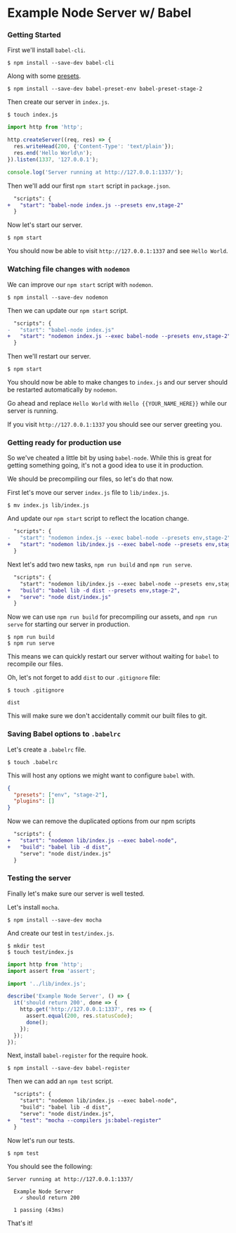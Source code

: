 # Example Node Server w/ Babel

### Getting Started

First we'll install `babel-cli`.

```shell
$ npm install --save-dev babel-cli
```

Along with some [presets](http://babeljs.io/docs/plugins/#presets).

```shell
$ npm install --save-dev babel-preset-env babel-preset-stage-2
```

Then create our server in `index.js`.

```shell
$ touch index.js
```
```js
import http from 'http';

http.createServer((req, res) => {
  res.writeHead(200, {'Content-Type': 'text/plain'});
  res.end('Hello World\n');
}).listen(1337, '127.0.0.1');

console.log('Server running at http://127.0.0.1:1337/');
```

Then we'll add our first `npm start` script in `package.json`.

```diff
  "scripts": {
+   "start": "babel-node index.js --presets env,stage-2"
  }
```

Now let's start our server.

```shell
$ npm start
```

You should now be able to visit `http://127.0.0.1:1337` and see `Hello World`.

### Watching file changes with `nodemon`

We can improve our `npm start` script with `nodemon`.

```shell
$ npm install --save-dev nodemon
```

Then we can update our `npm start` script.

```diff
  "scripts": {
-   "start": "babel-node index.js"
+   "start": "nodemon index.js --exec babel-node --presets env,stage-2"
  }
```

Then we'll restart our server.

```shell
$ npm start
```

You should now be able to make changes to `index.js` and our server should be
restarted automatically by `nodemon`.

Go ahead and replace `Hello World` with `Hello {{YOUR_NAME_HERE}}` while our
server is running.

If you visit `http://127.0.0.1:1337` you should see our server greeting you.

### Getting ready for production use

So we've cheated a little bit by using `babel-node`. While this is great for
getting something going, it's not a good idea to use it in production.

We should be precompiling our files, so let's do that now.

First let's move our server `index.js` file to `lib/index.js`.

```shell
$ mv index.js lib/index.js
```

And update our `npm start` script to reflect the location change.

```diff
  "scripts": {
-   "start": "nodemon index.js --exec babel-node --presets env,stage-2"
+   "start": "nodemon lib/index.js --exec babel-node --presets env,stage-2"
  }
```

Next let's add two new tasks, `npm run build` and `npm run serve`.

```diff
  "scripts": {
    "start": "nodemon lib/index.js --exec babel-node --presets env,stage-2",
+   "build": "babel lib -d dist --presets env,stage-2",
+   "serve": "node dist/index.js"
  }
```

Now we can use `npm run build` for precompiling our assets, and `npm run serve`
for starting our server in production.

```shell
$ npm run build
$ npm run serve
```

This means we can quickly restart our server without waiting for `babel` to
recompile our files.

Oh, let's not forget to add `dist` to our `.gitignore` file:

```shell
$ touch .gitignore
```

```
dist
```

This will make sure we don't accidentally commit our built files to git.

### Saving Babel options to `.babelrc`

Let's create a `.babelrc` file.

```shell
$ touch .babelrc
```

This will host any options we might want to configure `babel` with.

```json
{
  "presets": ["env", "stage-2"],
  "plugins": []
}
```

Now we can remove the duplicated options from our npm scripts

```diff
  "scripts": {
+   "start": "nodemon lib/index.js --exec babel-node",
+   "build": "babel lib -d dist",
    "serve": "node dist/index.js"
  }
```

### Testing the server

Finally let's make sure our server is well tested.

Let's install `mocha`.

```shell
$ npm install --save-dev mocha
```

And create our test in `test/index.js`.

```shell
$ mkdir test
$ touch test/index.js
```

```js
import http from 'http';
import assert from 'assert';

import '../lib/index.js';

describe('Example Node Server', () => {
  it('should return 200', done => {
    http.get('http://127.0.0.1:1337', res => {
      assert.equal(200, res.statusCode);
      done();
    });
  });
});
```

Next, install `babel-register` for the require hook.

```shell
$ npm install --save-dev babel-register
```

Then we can add an `npm test` script.

```diff
  "scripts": {
    "start": "nodemon lib/index.js --exec babel-node",
    "build": "babel lib -d dist",
    "serve": "node dist/index.js",
+   "test": "mocha --compilers js:babel-register"
  }
```

Now let's run our tests.

```shell
$ npm test
```

You should see the following:

```shell
Server running at http://127.0.0.1:1337/

  Example Node Server
    ✓ should return 200

  1 passing (43ms)
```

That's it!

